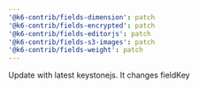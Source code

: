 ```yaml
---
'@k6-contrib/fields-dimension': patch
'@k6-contrib/fields-encrypted': patch
'@k6-contrib/fields-editorjs': patch
'@k6-contrib/fields-s3-images': patch
'@k6-contrib/fields-weight': patch
---
```


Update with latest keystonejs. It changes fieldKey
